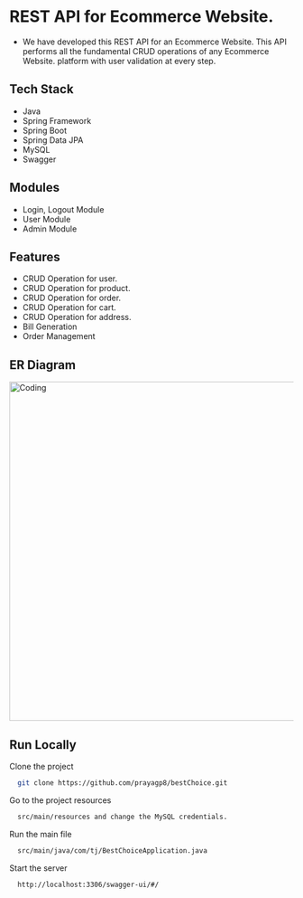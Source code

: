 # REST API for Ecommerce Website.

* We have developed this REST API for an Ecommerce Website. This API performs all the fundamental CRUD operations of any Ecommerce Website. platform with user validation at every step.

## Tech Stack

* Java
* Spring Framework
* Spring Boot
* Spring Data JPA
* MySQL
* Swagger

## Modules

* Login, Logout Module
* User Module
* Admin Module
## Features

* CRUD Operation for user.
* CRUD Operation for product.
* CRUD Operation for order.
* CRUD Operation for cart.
* CRUD Operation for address.
* Bill Generation
* Order Management


## ER Diagram
<img  alt="Coding" width="600" src="https://user-images.githubusercontent.com/103635204/204790968-900cdc59-cfb5-41ee-b690-680b77200008.png">

## Run Locally

Clone the project

```bash
  git clone https://github.com/prayagp8/bestChoice.git
```

Go to the project resources

```bash
  src/main/resources and change the MySQL credentials.
```

Run the main file

```bash
  src/main/java/com/tj/BestChoiceApplication.java
  ```

Start the server

```bash
  http://localhost:3306/swagger-ui/#/
```
